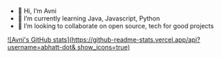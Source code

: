 - 👋 Hi, I’m Avni
- 🌱 I’m currently learning Java, Javascript, Python
- 💞️ I’m looking to collaborate on open source, tech for good projects

[![Avni's GitHub stats](https://github-readme-stats.vercel.app/api?username=abhatt-dot& show_icons=true)](https://github.com/abhatt-dot/github-readme-stats)


<!---
abhatt-dot/abhatt-dot is a ✨ special ✨ repository because its `README.md` (this file) appears on your GitHub profile.
You can click the Preview link to take a look at your changes.
--->
